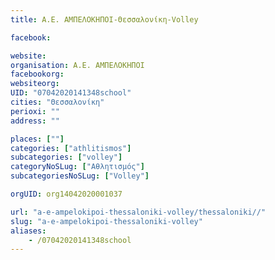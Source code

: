 ```yaml
---
title: Α.Ε. ΑΜΠΕΛΟΚΗΠΟΙ-Θεσσαλονίκη-Volley

facebook:

website:
organisation: Α.Ε. ΑΜΠΕΛΟΚΗΠΟΙ
facebookorg:
websiteorg:
UID: "07042020141348school"
cities: "Θεσσαλονίκη"
perioxi: ""
address: ""

places: [""]
categories: ["athlitismos"]
subcategories: ["volley"]
categoryNoSLug: ["Αθλητισμός"]
subcategoriesNoSLug: ["Volley"]

orgUID: org14042020001037

url: "a-e-ampelokipoi-thessaloniki-volley/thessaloniki//"
slug: "a-e-ampelokipoi-thessaloniki-volley"
aliases:
    - /07042020141348school
---
```





